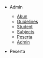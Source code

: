- Admin

  - [Akun](akun.md)
  - [Guidelines](guidelines.md)
  - [Student](student.md)
  - [Subjects](subjects.md)
  - [Peserta](peserta.md)
  - [Admin](admin.md)

- Peserta
